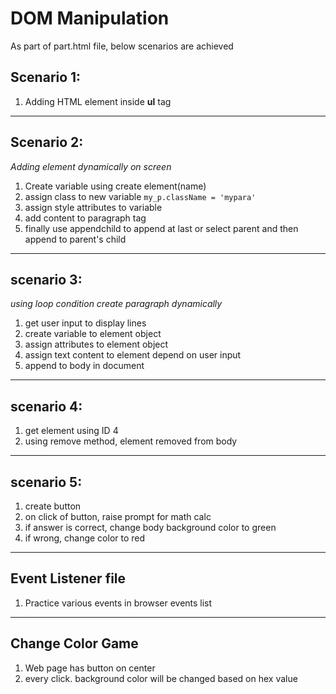 # DOM Manipulation
As part of part.html file, below scenarios are achieved
## Scenario 1: 
1. Adding HTML element inside **ul** tag
---
## Scenario 2: 
*Adding element dynamically on screen* 
1. Create variable using create element(name)
2. assign class to new variable `my_p.className = 'mypara'`
3. assign style attributes to variable
4. add content to paragraph tag
5. finally use appendchild to append at last or select parent and then append to parent's child
---
## scenario 3:
*using loop condition create paragraph dynamically*
1. get user input to display lines
2. create variable to element object
3. assign attributes to element object
4. assign text content to element depend on user input
5. append to body in document
---
## scenario 4:
1. get element using ID 4
2. using remove method, element removed from body
---
## scenario 5:
1. create button 
2. on click of button, raise prompt for math calc
3. if answer is correct, change body background color to green
4. if wrong, change color to red
---

## Event Listener file
1. Practice various events in browser events list
---
## Change Color Game
1. Web page has button on center
2. every click. background color will be changed based on hex value
